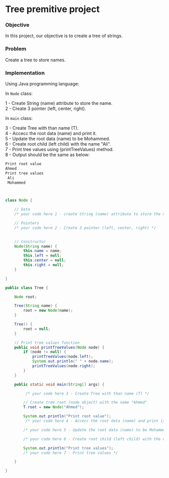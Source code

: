 # Tree premitive project

### Objective
In this project, our objective is to create a tree of strings.

### Problem
Create a tree to store names.

### Implementation

Using Java programming language: 

In `Node` class:

1 - Create String (name) attribute to store the name.    
2 - Create 3 pointer (left, center, right).

In `main` class:

3 - Create Tree with than name (T).   
4 - Accecc the root data (name) and print it.   
5 - Update the root data (name) to be Mohammed.    
6 - Create root child (left child) with the name "Ali".    
7 - Print tree values using (printTreeValues) method.    
8 - Output should be the same as below:    
```java
Print root value
Ahmed
Print tree values
 Ali
 Mohammed
```



```java


class Node {

    // Data
    /* your code here 1 - create String (name) attribute to store the name  */ 

    // Pointers
    /* your code here 2 - Create 3 pointer (left, center, right) */ 
     

    // Constructor
    Node(String name) {
        this.name = name;
        this.left = null;
        this.center = null;
        this.right = null;
    }

}

public class Tree {

    Node root;

    Tree(String name) {
        root = new Node(name);
    }

    Tree() {
        root = null;
    }

    // Print tree values function
    public void printTreeValues(Node node) {
        if (node != null) {
            printTreeValues(node.left);
            System.out.println(" " + node.name);
            printTreeValues(node.right);
        }
    }

    public static void main(String[] args) {

         /* your code here 3 - Create Tree with than name (T) */ 

        // Create tree root (node object) with the name "Ahmed"
        T.root = new Node("Ahmed");

        System.out.println("Print root value");
         /* your code here 4 - Accecc the root data (name) and print it */ 

        /* your code here 5 - Update the root data (name) to be Mohammed */ 

        /* your code here 6 - Create root child (left child) with the name "Ali"*/ 

        System.out.println("Print tree values");
        /* your code here 7 - Print tree values */ 

    }

}


```
